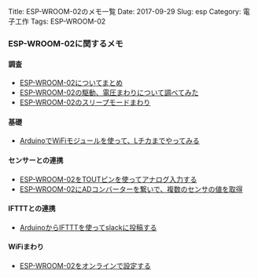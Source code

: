 Title: ESP-WROOM-02のメモ一覧
Date: 2017-09-29
Slug: esp
Category: 電子工作
Tags: ESP-WROOM-02

### ESP-WROOM-02に関するメモ

#### 調査

* [ESP-WROOM-02についてまとめ](https://maro525.github.io/blog/esp_info.html)
* [ESP-WROOM-02の駆動、電圧まわりについて調べてみた](https://maro525.github.io/blog/esp_battery.html)
* [ESP-WROOM-02のスリープモードまわり](https://maro525.github.io/blog/esp_sleep_mode.html)

#### 基礎

* [ArduinoでWiFiモジュールを使って、Lチカまでやってみる](https://maro525.github.io/blog/esp_led.html)

#### センサーとの連携

* [ESP-WROOM-02をTOUTピンを使ってアナログ入力する](https://maro525.github.io/blog/esp_analog.html)
* [ESP-WROOM-02にADコンバーターを繋いで、複数のセンサの値を取得](https://maro525.github.io/blog/esp_adc.html)

#### IFTTTとの連携

* [ArduinoからIFTTTを使ってslackに投稿する](https://maro525.github.io/blog/esp_ifttt.html)

#### WiFiまわり

* [ESP-WROOM-02をオンラインで設定する](https://maro525.github.io/blog/esp_wifi_online.html)
